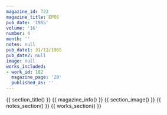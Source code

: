 ```yaml
---
magazine_id: 723
magazine_title: EPOS
pub_date: '1965'
volume: '16'
number: 4
month: ''
notes: null
pub_date1: 31/12/1965
pub_date2: null
image: null
works_included:
- work_id: 182
  magazine_page: '20'
  published_as: ''
---
```


{{ section_title() }}
{{ magazine_info() }}
{{ section_image() }}
{{ notes_section() }}
{{ works_section() }}

